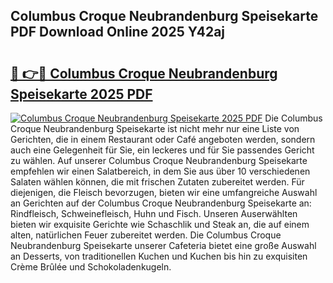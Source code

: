 ## Columbus Croque Neubrandenburg Speisekarte PDF Download Online 2025 Y42aj

# <h2><a href="http://gc73rs.nevu.top/?p=Columbus+Croque+Neubrandenburg+Speisekarte">🔗 👉🔴 Columbus Croque Neubrandenburg Speisekarte 2025 PDF</a></h2>

[![Columbus Croque Neubrandenburg Speisekarte 2025 PDF](https://i.imgur.com/dBaPXMq.png)](http://gc73rs.nevu.top/?p=Columbus+Croque+Neubrandenburg+Speisekarte)
Die Columbus Croque Neubrandenburg Speisekarte ist nicht mehr nur eine Liste von Gerichten, die in einem Restaurant oder Café angeboten werden, sondern auch eine Gelegenheit für Sie, ein leckeres und für Sie passendes Gericht zu wählen. Auf unserer Columbus Croque Neubrandenburg Speisekarte empfehlen wir einen Salatbereich, in dem Sie aus über 10 verschiedenen Salaten wählen können, die mit frischen Zutaten zubereitet werden. Für diejenigen, die Fleisch bevorzugen, bieten wir eine umfangreiche Auswahl an Gerichten auf der Columbus Croque Neubrandenburg Speisekarte an: Rindfleisch, Schweinefleisch, Huhn und Fisch. Unseren Auserwählten bieten wir exquisite Gerichte wie Schaschlik und Steak an, die auf einem alten, natürlichen Feuer zubereitet werden. Die Columbus Croque Neubrandenburg Speisekarte unserer Cafeteria bietet eine große Auswahl an Desserts, von traditionellen Kuchen und Kuchen bis hin zu exquisiten Crème Brûlée und Schokoladenkugeln.
